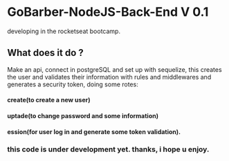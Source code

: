 # GoBarber-NodeJS-Back-End V 0.1
developing in the rocketseat bootcamp.

## What does it do ?
Make an api, connect in postgreSQL and set up with sequelize,
this creates the user and validates their information with rules and middlewares and generates a security token,
doing some rotes:
 
 #### create(to create a new user)
 #### uptade(to change password and some information)
 #### ession(for user log in and generate some token validation).
 
 ### this code is under development yet. thanks, i hope u enjoy.






